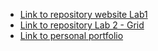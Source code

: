 - [Link to repository website Lab1](https://github.com/NickBevers/2imd-dev-advanced-lab1)
- [Link to repository Lab 2 - Grid](https://github.com/nicolasvdsp/2imd-webtechadvanced-portfolio/tree/main/lab2)
- [Link to personal portfolio](https://github.com/nicolasvdsp/2imd-webtechadvanced-portfolio)
